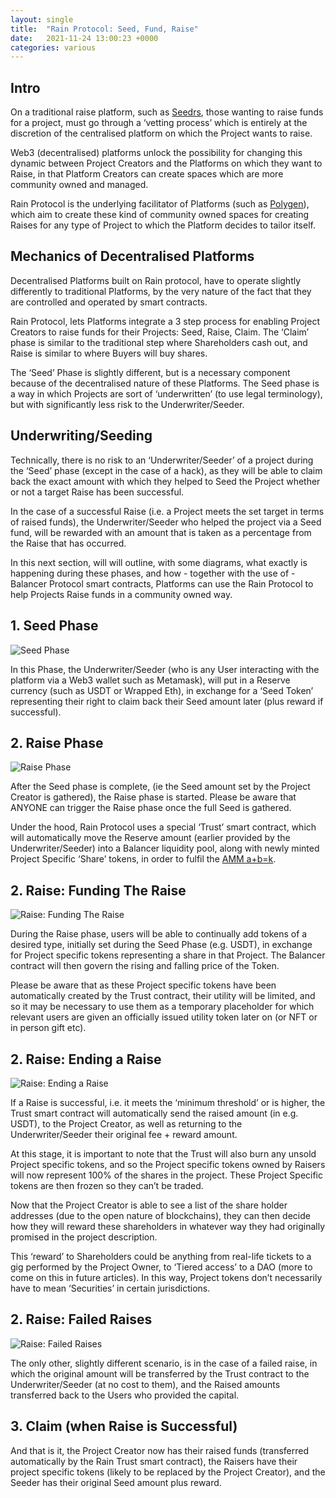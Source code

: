 ```yaml
---
layout: single
title:  "Rain Protocol: Seed, Fund, Raise"
date:   2021-11-24 13:00:23 +0000
categories: various
---
```


## Intro

On a traditional raise platform, such as [Seedrs][seedrs], those wanting to raise funds for a project, must go through a ‘vetting process’ which is entirely at the discretion of the centralised platform on which the Project wants to raise.

Web3 (decentralised) platforms unlock the possibility for changing this dynamic between Project Creators and the Platforms on which they want to Raise, in that Platform Creators can create spaces which are more community owned and managed.

Rain Protocol is the underlying facilitator of Platforms (such as [Polygen][polygen]), which aim to create these kind of community owned spaces for creating Raises for any type of Project to which the Platform decides to tailor itself.

## Mechanics of Decentralised Platforms

Decentralised Platforms built on Rain protocol, have to operate slightly differently to traditional Platforms, by the very nature of the fact that they are controlled and operated by smart contracts.

Rain Protocol, lets Platforms integrate a 3 step process for enabling Project Creators to raise funds for their Projects: Seed, Raise, Claim. The ‘Claim’ phase is similar to the traditional step where Shareholders cash out, and Raise is similar to where Buyers will buy shares.

The ‘Seed’ Phase is slightly different, but is a necessary component because of the decentralised nature of these Platforms. The Seed phase is a way in which Projects are sort of ‘underwritten’ (to use legal terminology), but with significantly less risk to the Underwriter/Seeder.

## Underwriting/Seeding

Technically, there is no risk to an ‘Underwriter/Seeder’ of a project during the ‘Seed’ phase (except in the case of a hack), as they will be able to claim back the exact amount with which they helped to Seed the Project whether or not a target Raise has been successful.

In the case of a successful Raise (i.e. a Project meets the set target in terms of raised funds), the Underwriter/Seeder who helped the project via a Seed fund, will be rewarded with an amount that is taken as a percentage from the Raise that has occurred.

In this next section, will will outline, with some diagrams, what exactly is happening during these phases, and how - together with the use of - Balancer Protocol smart contracts, Platforms can use the Rain Protocol to help Projects Raise funds in a community owned way.

## 1. Seed Phase

![Seed Phase](https://assets.unegma.net/rainprotocol.xyz/blog/seed-phase.png "Seed Phase")

In this Phase, the Underwriter/Seeder (who is any User interacting with the platform via a Web3 wallet such as Metamask), will put in a Reserve currency (such as USDT or Wrapped Eth), in exchange for a ‘Seed Token’ representing their right to claim back their Seed amount later (plus reward if successful).

## 2. Raise Phase

![Raise Phase](https://assets.unegma.net/rainprotocol.xyz/blog/raise-phase.png "Raise Phase")

After the Seed phase is complete, (ie the Seed amount set by the Project Creator is gathered), the Raise phase is started. Please be aware that ANYONE can trigger the Raise phase once the full Seed is gathered.

Under the hood, Rain Protocol uses a special ‘Trust’ smart contract, which will automatically move the Reserve amount (earlier provided by the Underwriter/Seeder) into a Balancer liquidity pool, along with newly minted Project Specific ‘Share’ tokens, in order to fulfil the [AMM a+b=k][amm].

## 2. Raise: Funding The Raise

![Raise: Funding The Raise](https://assets.unegma.net/rainprotocol.xyz/blog/raise-funding-the-raise.png "Raise: Funding The Raise")

During the Raise phase, users will be able to continually add tokens of a desired type, initially set during the Seed Phase (e.g. USDT), in exchange for Project specific tokens representing a share in that Project. The Balancer contract will then govern the rising and falling price of the Token.

Please be aware that as these Project specific tokens have been automatically created by the Trust contract, their utility will be limited, and so it may be necessary to use them as a temporary placeholder for which relevant users are given an officially issued utility token later on (or NFT or in person gift etc).

## 2. Raise: Ending a Raise

![Raise: Ending a Raise](https://assets.unegma.net/rainprotocol.xyz/blog/raise-ending-a-raise.png "Raise: Ending a Raise")

If a Raise is successful, i.e. it meets the ‘minimum threshold’ or is higher, the Trust smart contract will automatically send the raised amount (in e.g. USDT), to the Project Creator, as well as returning to the Underwriter/Seeder their original fee + reward amount.

At this stage, it is important to note that the Trust will also burn any unsold Project specific tokens, and so the Project specific tokens owned by Raisers will now represent 100% of the shares in the project. These Project Specific tokens are then frozen so they can’t be traded.

Now that the Project Creator is able to see a list of the share holder addresses (due to the open nature of blockchains), they can then decide how they will reward these shareholders in whatever way they had originally promised in the project description.

This ‘reward’ to Shareholders could be anything from real-life tickets to a gig performed by the Project Owner, to ‘Tiered access’ to a DAO (more to come on this in future articles). In this way, Project tokens don’t necessarily have to mean ‘Securities’ in certain jurisdictions.

## 2. Raise: Failed Raises

![Raise: Failed Raises](https://assets.unegma.net/rainprotocol.xyz/blog/raise-failed-raises.png "Raise: Failed Raises")

The only other, slightly different scenario, is in the case of a failed raise, in which the original amount will be transferred by the Trust contract to the Underwriter/Seeder (at no cost to them), and the Raised amounts transferred back to the Users who provided the capital.

## 3. Claim (when Raise is Successful)

And that is it, the Project Creator now has their raised funds (transferred automatically by the Rain Trust smart contract), the Raisers have their project specific tokens (likely to be replaced by the Project Creator), and the Seeder has their original Seed amount plus reward.


[seedrs]: https://www.seedrs.com
[polygen]: https://polygen.io
[amm]: https://www.youtube.com/watch?v=1PbZMudPP5E




